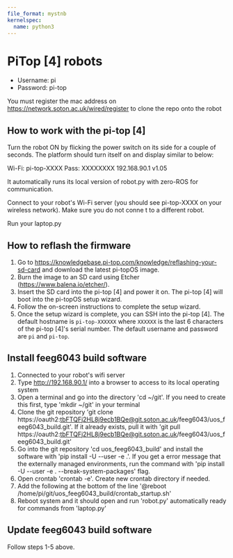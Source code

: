 ```yaml
---
file_format: mystnb
kernelspec:
  name: python3
---
```


# PiTop [4] robots

- Username: pi
- Password: pi-top

You must register the mac address on 
https://network.soton.ac.uk/wired/register
to clone the repo onto the robot

## How to work with the pi-top [4]

Turn the robot ON by flicking the power switch on its side for a couple of seconds. The
platform should turn itself on and display similar to below:

Wi-Fi: pi-top-XXXX
Pass: XXXXXXXX
192.168.90.1 v1.05

It automatically runs its local version of robot.py with zero-ROS for communication.

Connect to your robot's Wi-Fi server (you should see pi-top-XXXX on your wireless network). Make sure you do not conne t to a different robot.

Run your laptop.py 

## How to reflash the firmware

1. Go to https://knowledgebase.pi-top.com/knowledge/reflashing-your-sd-card and download the latest pi-topOS image.
2. Burn the image to an SD card using Etcher (https://www.balena.io/etcher/).
3. Insert the SD card into the pi-top [4] and power it on. The pi-top [4] will boot into the pi-topOS setup wizard.
4. Follow the on-screen instructions to complete the setup wizard.
5. Once the setup wizard is complete, you can SSH into the pi-top [4]. The default hostname is `pi-top-XXXXXX` where `XXXXXX` is the last 6 characters of the pi-top [4]'s serial number. The default username and password are `pi` and `pi-top`.

## Install feeg6043 build software
1. Connected to your robot's wifi server 
2. Type http://192.168.90.1/ into a browser to access to its local operating system
3. Open a terminal and go into the directory 'cd ~/git'. If you need to create this first, type 'mkdir ~/git' in your terminal
4. Clone the git repository 'git clone https://oauth2:tbFTQFj2HL8j9ecb1BQe@git.soton.ac.uk/feeg6043/uos_feeg6043_build.git'. If it already exists, pull it with 'git pull https://oauth2:tbFTQFj2HL8j9ecb1BQe@git.soton.ac.uk/feeg6043/uos_feeg6043_build.git'
5. Go into the git repository 'cd uos_feeg6043_build' and install the software with 'pip install -U --user -e .'. If you get a error message that the externally managed environments, run the command with 'pip install -U --user -e . --break-system-packages' flag. 
6. Open crontab 'crontab -e'. Create new crontab directory if needed.
7. Add the following at the bottom of the line '@reboot /home/pi/git/uos_feeg6043_build/crontab_startup.sh'
8. Reboot system and it should open and run 'robot.py' automatically ready for commands from 'laptop.py'

## Update feeg6043 build software
Follow steps 1-5 above.